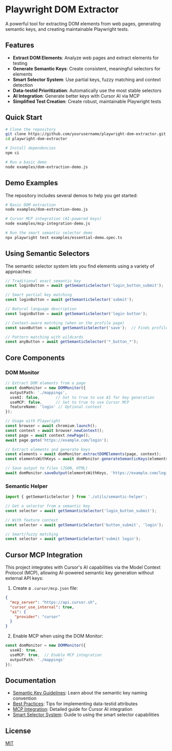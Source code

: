 # Playwright DOM Extractor

A powerful tool for extracting DOM elements from web pages, generating semantic keys, and creating maintainable Playwright tests.

## Features

- **Extract DOM Elements**: Analyze web pages and extract elements for testing
- **Generate Semantic Keys**: Create consistent, meaningful selectors for elements
- **Smart Selector System**: Use partial keys, fuzzy matching and context detection
- **Data-testid Prioritization**: Automatically use the most stable selectors
- **AI Integration**: Generate better keys with Cursor AI via MCP
- **Simplified Test Creation**: Create robust, maintainable Playwright tests

## Quick Start

```bash
# Clone the repository
git clone https://github.com/yourusername/playwright-dom-extractor.git
cd playwright-dom-extractor

# Install dependencies
npm ci

# Run a basic demo
node examples/dom-extraction-demo.js
```

## Demo Examples

The repository includes several demos to help you get started:

```bash
# Basic DOM extraction
node examples/dom-extraction-demo.js

# Cursor MCP integration (AI-powered keys)
node examples/mcp-integration-demo.js

# Run the smart semantic selector demo
npx playwright test examples/essential-demo.spec.ts
```

## Using Semantic Selectors

The semantic selector system lets you find elements using a variety of approaches:

```typescript
// Traditional exact semantic key
const loginButton = await getSemanticSelector('login_button_submit');

// Smart partial key matching
const loginButton = await getSemanticSelector('submit');

// Natural language description
const loginButton = await getSemanticSelector('login button');

// Context-aware matching (when on the profile page)
const saveButton = await getSemanticSelector('save');  // Finds profile_button_save

// Pattern matching with wildcards
const anyButton = await getSemanticSelector('*_button_*');
```

## Core Components

### DOM Monitor

```typescript
// Extract DOM elements from a page
const domMonitor = new DOMMonitor({
  outputPath: './mappings',
  useAI: false,       // Set to true to use AI for key generation
  useMCP: false,      // Set to true to use Cursor MCP
  featureName: 'login' // Optional context
});

// Usage with Playwright
const browser = await chromium.launch();
const context = await browser.newContext();
const page = await context.newPage();
await page.goto('https://example.com/login');

// Extract elements and generate keys
const elements = await domMonitor.extractDOMElements(page, context);
const elementsWithKeys = await domMonitor.generateSemanticKeys(elements, 'https://example.com/login');

// Save output to files (JSON, HTML)
await domMonitor.saveOutput(elementsWithKeys, 'https://example.com/login');
```

### Semantic Helper

```typescript
import { getSemanticSelector } from './utils/semantic-helper';

// Get a selector from a semantic key
const selector = await getSemanticSelector('login_button_submit');

// With feature context
const selector = await getSemanticSelector('button_submit', 'login');

// Smart/fuzzy matching
const selector = await getSemanticSelector('submit login');
```

## Cursor MCP Integration

This project integrates with Cursor's AI capabilities via the Model Context Protocol (MCP), allowing AI-powered semantic key generation without external API keys:

1. Create a `.cursor/mcp.json` file:
```json
{
  "mcp_server": "https://api.cursor.sh",
  "cursor_use_internal": true,
  "ai": {
    "provider": "cursor"
  }
}
```

2. Enable MCP when using the DOM Monitor:
```typescript
const domMonitor = new DOMMonitor({ 
  useAI: true,
  useMCP: true,  // Enable MCP integration
  outputPath: './mappings'
});
```

## Documentation

- [Semantic Key Guidelines](SEMANTIC-KEYS.md): Learn about the semantic key naming convention
- [Best Practices](BEST-PRACTICES.md): Tips for implementing data-testid attributes
- [MCP Integration](docs/MCP-INTEGRATION.md): Detailed guide for Cursor AI integration
- [Smart Selector System](SMART-SELECTOR.md): Guide to using the smart selector capabilities

## License

[MIT](LICENSE)